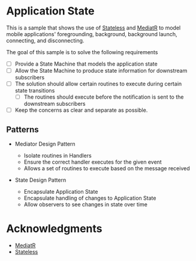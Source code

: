 # Application State

This is a sample that shows the use of [Stateless](https://github.com/dotnet-state-machine/stateless) and [MediatR](https://github.com/jbogard/MediatR) to model mobile applications' foregrounding, background, background launch, connecting, and disconnecting.

The goal of this sample is to solve the following requirements

- [ ] Provide a State Machine that models the application state
- [ ] Allow the State Machine to produce state information for downstream subscribers
- [ ] The solution should allow certain routines to execute during certain state transitions
  - [ ] The routines should execute before the notification is sent to the downstream subscribers
- [ ] Keep the concerns as clear and separate as possible.

## Patterns

- Mediator Design Pattern
  - Isolate routines in Handlers
  - Ensure the correct handler executes for the given event
  - Allows a set of routines to execute based on the message received

- State Design Pattern
  - Encapsulate Application State
  - Encapsulate handling of changes to Application State
  - Allow observers to see changes in state over time

# Acknowledgments
- [MediatR](https://github.com/jbogard/MediatR)
- [Stateless](https://github.com/dotnet-state-machine/stateless)
